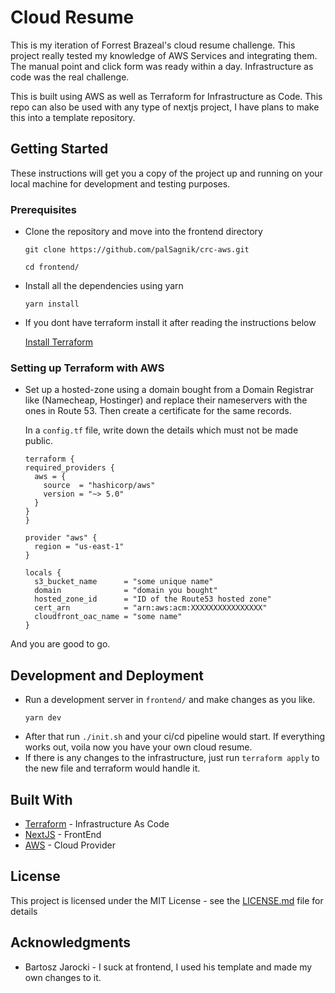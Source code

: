 # Cloud Resume

This is my iteration of Forrest Brazeal's cloud resume challenge.
This project really tested my knowledge of AWS Services and integrating them. The manual point and click form was ready within a day. Infrastructure as code was the real challenge.

This is built using AWS as well as Terraform for Infrastructure as Code. This repo can also be used with any type of nextjs project, I have plans to make this into a template repository.      

## Getting Started

These instructions will get you a copy of the project up and running on your local machine for development and testing purposes.

### Prerequisites

* Clone the repository and move into the frontend directory

  ```
  git clone https://github.com/palSagnik/crc-aws.git
  ```
  ```
  cd frontend/
  ```

* Install all the dependencies using yarn

  ```
  yarn install
  ```

 * If you dont have terraform install it after reading the instructions below

   [Install Terraform](https://developer.hashicorp.com/terraform/tutorials/aws-get-started/install-cli)

### Setting up Terraform with AWS



* Set up a hosted-zone using a domain bought from a Domain Registrar like (Namecheap, Hostinger) and replace their nameservers with the ones in Route 53. Then create a certificate for the same records.

  In a `config.tf` file, write down the details which must not be made public.
  ```
  terraform {
  required_providers {
    aws = {
      source  = "hashicorp/aws"
      version = "~> 5.0"
    }
  }
  }
  
  provider "aws" {
    region = "us-east-1"
  }
  
  locals {
    s3_bucket_name      = "some unique name"
    domain              = "domain you bought"
    hosted_zone_id      = "ID of the Route53 hosted zone"
    cert_arn            = "arn:aws:acm:XXXXXXXXXXXXXXXX"
    cloudfront_oac_name = "some name"
  }
  ```

And you are good to go.


## Development and Deployment

* Run a development server in `frontend/` and make changes as you like.
  ```
  yarn dev
  ```
* After that run `./init.sh` and your ci/cd pipeline would start. If everything works out, voila now you have your own cloud resume.
* If there is any changes to the infrastructure, just run `terraform apply` to the new file and terraform would handle it.


## Built With

* [Terraform](https://www.terraform.io/) - Infrastructure As Code
* [NextJS](https://nextjs.org/) - FrontEnd
* [AWS](https://aws.amazon.com/) - Cloud Provider

## License

This project is licensed under the MIT License - see the [LICENSE.md](LICENSE.md) file for details

## Acknowledgments

* Bartosz Jarocki - I suck at frontend, I used his template and made my own changes to it.
